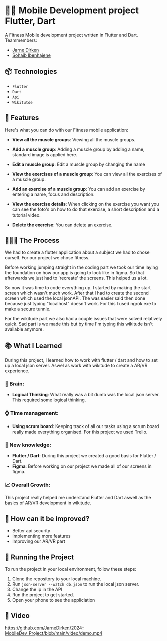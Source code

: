 ﻿# 🥷🏽 Mobile Development project Flutter, Dart

A Fitness Mobile development project written in Flutter and Dart. Teammembers:

- [Jarne Dirken](https://github.com/jarnedirken)
- [Sohaib Ibenhajene](https://github.com/SohaibIbenhajene)

## 📦 Technologies

- `Flutter`
- `Dart`
- `Api`
- `Wikitutde`

## 🦄 Features

Here's what you can do with our Fitness mobile application:

- **View all the muscle groups**: Viewing all the muscle groups.

- **Add a muscle group**: Adding a muscle group by adding a name, standard image is applied here.

- **Edit a muscle group**: Edit a muscle group by changing the name

- **View the exercises of a muscle group**: You can view all the exercises of a muscle group.

- **Add an exercise of a muscle group**: You can add an exercise by entering a name, focus and description.

- **View the exercise details**: When clicking on the exercise you want you can see the foto's on how to do that exercise, a short description and a tutorial video.

- **Delete the exercise**: You can delete an exercise.

## 👩🏽‍🍳 The Process

We had to create a flutter application about a subject we had to chose ourself. For our project we chose fitness.

Before working jumping straight in the coding part we took our time laying the foundation on how our app is going to look like in figma. So that afterwards we just had to 'recreate' the screens. This helped us a lot.

So now it was time to code everything up. I started by making the start screen which wasn't much work. After that I had to create the second screen which used the local jsonAPI. The was easier said then done because just typing "localhost" doesn't work. For this I used ngrok.exe to make a secure tunnle.

For the wikitude part we also had a couple issues that were solved relatively quick. Sad part is we made this but by time I'm typing this wikitude isn't available anymore.

## 📚 What I Learned

During this project, I learned how to work with flutter / dart and how to set up a local json server. Aswel as work with wikitude to create a AR/VR experience.

### 🧠 Brain:

- **Logical Thinking**: What really was a bit dumb was the local json server. This required some logical thinking.

### ⌚ Time management:

- **Using scrum board**: Keeping track of all our tasks using a scrum board really made everything organised. For this project we used Trello.

### 📓 New knowledge:

- **Flutter / Dart**: During this project we created a good basis for Flutter / Dart.
- **Figma**: Before working on our project we made all of our screens in figma.

### 📈 Overall Growth:

This project really helped me understand Flutter and Dart aswell as the basics of AR/VR development in wikitude.

## 💭 How can it be improved?

- Better api security
- Implementing more features
- Improving our AR/VR part

## 🚦 Running the Project

To run the project in your local environment, follow these steps:

1. Clone the repository to your local machine.
2. Run `json-server --watch db.json` to run the local json server.
3. Change the ip in the API
4. Run the project to get started.
5. Open your phone to see the appliciation

## 🍿 Video

https://github.com/JarneDirken/2024-MobileDev_Project/blob/main/video/demo.mp4
